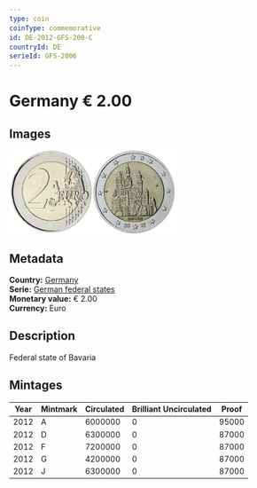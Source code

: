 ```yaml
---
type: coin
coinType: commemorative
id: DE-2012-GFS-200-C
countryId: DE
serieId: GFS-2006
---
```


# Germany € 2.00

## Images

<img src="../../Images/common-2007-200.webp" height="150" alt="Front image"><img src="Images/DE-2012-200.webp" height="150" alt="Back image">

## Metadata

**Country:** [Germany](../../Countries/Germany/index.md)\
**Serie:** [German federal states](index.md)\
**Monetary value:** € 2.00\
**Currency:** Euro

## Description

Federal state of Bavaria

## Mintages

| Year | Mintmark | Circulated | Brilliant Uncirculated | Proof |
| ---- | -------- | ---------- | ---------------------- | ----- |
| 2012 | A        | 6000000    | 0                      | 95000 |
| 2012 | D        | 6300000    | 0                      | 87000 |
| 2012 | F        | 7200000    | 0                      | 87000 |
| 2012 | G        | 4200000    | 0                      | 87000 |
| 2012 | J        | 6300000    | 0                      | 87000 |
